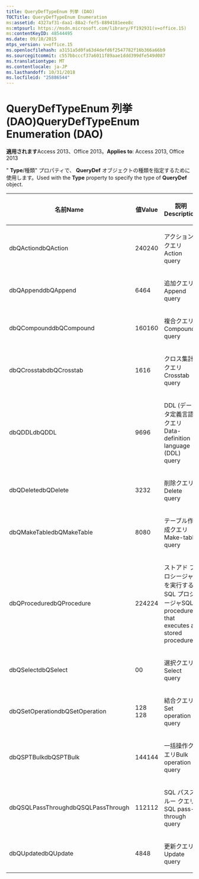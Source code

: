 ```yaml
---
title: QueryDefTypeEnum 列挙 (DAO)
TOCTitle: QueryDefTypeEnum Enumeration
ms:assetid: 4327af31-daa1-88a2-fef5-8894181eee8c
ms:mtpsurl: https://msdn.microsoft.com/library/Ff192931(v=office.15)
ms:contentKeyID: 48544495
ms.date: 09/18/2015
mtps_version: v=office.15
ms.openlocfilehash: a3151a5d0fa63d4defd6f2547782f16b366a66b9
ms.sourcegitcommit: c557bbcccf37a6011f89aae1ddd399dfe549d087
ms.translationtype: MT
ms.contentlocale: ja-JP
ms.lasthandoff: 10/31/2018
ms.locfileid: "25886544"
---
```

# <a name="querydeftypeenum-enumeration-dao"></a><span data-ttu-id="d9d4d-102">QueryDefTypeEnum 列挙 (DAO)</span><span class="sxs-lookup"><span data-stu-id="d9d4d-102">QueryDefTypeEnum Enumeration (DAO)</span></span>


<span data-ttu-id="d9d4d-103">**適用されます**Access 2013、Office 2013。</span><span class="sxs-lookup"><span data-stu-id="d9d4d-103">**Applies to**: Access 2013, Office 2013</span></span>

<span data-ttu-id="d9d4d-104">" **Type**/種類" プロパティで、 **QueryDef** オブジェクトの種類を指定するために使用します。</span><span class="sxs-lookup"><span data-stu-id="d9d4d-104">Used with the **Type** property to specify the type of **QueryDef** object.</span></span>

<table>
<colgroup>
<col style="width: 33%" />
<col style="width: 33%" />
<col style="width: 33%" />
</colgroup>
<thead>
<tr class="header">
<th><p><span data-ttu-id="d9d4d-105">名前</span><span class="sxs-lookup"><span data-stu-id="d9d4d-105">Name</span></span></p></th>
<th><p><span data-ttu-id="d9d4d-106">値</span><span class="sxs-lookup"><span data-stu-id="d9d4d-106">Value</span></span></p></th>
<th><p><span data-ttu-id="d9d4d-107">説明</span><span class="sxs-lookup"><span data-stu-id="d9d4d-107">Description</span></span></p></th>
</tr>
</thead>
<tbody>
<tr class="odd">
<td><p><span data-ttu-id="d9d4d-108">dbQAction</span><span class="sxs-lookup"><span data-stu-id="d9d4d-108">dbQAction</span></span></p></td>
<td><p><span data-ttu-id="d9d4d-109">240</span><span class="sxs-lookup"><span data-stu-id="d9d4d-109">240</span></span></p></td>
<td><p><span data-ttu-id="d9d4d-110">アクション クエリ</span><span class="sxs-lookup"><span data-stu-id="d9d4d-110">Action query</span></span></p></td>
</tr>
<tr class="even">
<td><p><span data-ttu-id="d9d4d-111">dbQAppend</span><span class="sxs-lookup"><span data-stu-id="d9d4d-111">dbQAppend</span></span></p></td>
<td><p><span data-ttu-id="d9d4d-112">64</span><span class="sxs-lookup"><span data-stu-id="d9d4d-112">64</span></span></p></td>
<td><p><span data-ttu-id="d9d4d-113">追加クエリ</span><span class="sxs-lookup"><span data-stu-id="d9d4d-113">Append query</span></span></p></td>
</tr>
<tr class="odd">
<td><p><span data-ttu-id="d9d4d-114">dbQCompound</span><span class="sxs-lookup"><span data-stu-id="d9d4d-114">dbQCompound</span></span></p></td>
<td><p><span data-ttu-id="d9d4d-115">160</span><span class="sxs-lookup"><span data-stu-id="d9d4d-115">160</span></span></p></td>
<td><p><span data-ttu-id="d9d4d-116">複合クエリ</span><span class="sxs-lookup"><span data-stu-id="d9d4d-116">Compound query</span></span></p></td>
</tr>
<tr class="even">
<td><p><span data-ttu-id="d9d4d-117">dbQCrosstab</span><span class="sxs-lookup"><span data-stu-id="d9d4d-117">dbQCrosstab</span></span></p></td>
<td><p><span data-ttu-id="d9d4d-118">16</span><span class="sxs-lookup"><span data-stu-id="d9d4d-118">16</span></span></p></td>
<td><p><span data-ttu-id="d9d4d-119">クロス集計クエリ</span><span class="sxs-lookup"><span data-stu-id="d9d4d-119">Crosstab query</span></span></p></td>
</tr>
<tr class="odd">
<td><p><span data-ttu-id="d9d4d-120">dbQDDL</span><span class="sxs-lookup"><span data-stu-id="d9d4d-120">dbQDDL</span></span></p></td>
<td><p><span data-ttu-id="d9d4d-121">96</span><span class="sxs-lookup"><span data-stu-id="d9d4d-121">96</span></span></p></td>
<td><p><span data-ttu-id="d9d4d-122">DDL (データ定義言語) クエリ</span><span class="sxs-lookup"><span data-stu-id="d9d4d-122">Data-definition language (DDL) query</span></span></p></td>
</tr>
<tr class="even">
<td><p><span data-ttu-id="d9d4d-123">dbQDelete</span><span class="sxs-lookup"><span data-stu-id="d9d4d-123">dbQDelete</span></span></p></td>
<td><p><span data-ttu-id="d9d4d-124">32</span><span class="sxs-lookup"><span data-stu-id="d9d4d-124">32</span></span></p></td>
<td><p><span data-ttu-id="d9d4d-125">削除クエリ</span><span class="sxs-lookup"><span data-stu-id="d9d4d-125">Delete query</span></span></p></td>
</tr>
<tr class="odd">
<td><p><span data-ttu-id="d9d4d-126">dbQMakeTable</span><span class="sxs-lookup"><span data-stu-id="d9d4d-126">dbQMakeTable</span></span></p></td>
<td><p><span data-ttu-id="d9d4d-127">80</span><span class="sxs-lookup"><span data-stu-id="d9d4d-127">80</span></span></p></td>
<td><p><span data-ttu-id="d9d4d-128">テーブル作成クエリ</span><span class="sxs-lookup"><span data-stu-id="d9d4d-128">Make-table query</span></span></p></td>
</tr>
<tr class="even">
<td><p><span data-ttu-id="d9d4d-129">dbQProcedure</span><span class="sxs-lookup"><span data-stu-id="d9d4d-129">dbQProcedure</span></span></p></td>
<td><p><span data-ttu-id="d9d4d-130">224</span><span class="sxs-lookup"><span data-stu-id="d9d4d-130">224</span></span></p></td>
<td><p><span data-ttu-id="d9d4d-131">ストアド プロシージャを実行する SQL プロシージャ</span><span class="sxs-lookup"><span data-stu-id="d9d4d-131">SQL procedure that executes a stored procedure</span></span></p></td>
</tr>
<tr class="odd">
<td><p><span data-ttu-id="d9d4d-132">dbQSelect</span><span class="sxs-lookup"><span data-stu-id="d9d4d-132">dbQSelect</span></span></p></td>
<td><p><span data-ttu-id="d9d4d-133">0</span><span class="sxs-lookup"><span data-stu-id="d9d4d-133">0</span></span></p></td>
<td><p><span data-ttu-id="d9d4d-134">選択クエリ</span><span class="sxs-lookup"><span data-stu-id="d9d4d-134">Select query</span></span></p></td>
</tr>
<tr class="even">
<td><p><span data-ttu-id="d9d4d-135">dbQSetOperation</span><span class="sxs-lookup"><span data-stu-id="d9d4d-135">dbQSetOperation</span></span></p></td>
<td><p><span data-ttu-id="d9d4d-136"> 
128 
</span><span class="sxs-lookup"><span data-stu-id="d9d4d-136">128</span></span></p></td>
<td><p><span data-ttu-id="d9d4d-137">結合クエリ</span><span class="sxs-lookup"><span data-stu-id="d9d4d-137">Set operation query</span></span></p></td>
</tr>
<tr class="odd">
<td><p><span data-ttu-id="d9d4d-138">dbQSPTBulk</span><span class="sxs-lookup"><span data-stu-id="d9d4d-138">dbQSPTBulk</span></span></p></td>
<td><p><span data-ttu-id="d9d4d-139">144</span><span class="sxs-lookup"><span data-stu-id="d9d4d-139">144</span></span></p></td>
<td><p><span data-ttu-id="d9d4d-140">一括操作クエリ</span><span class="sxs-lookup"><span data-stu-id="d9d4d-140">Bulk operation query</span></span></p></td>
</tr>
<tr class="even">
<td><p><span data-ttu-id="d9d4d-141">dbQSQLPassThrough</span><span class="sxs-lookup"><span data-stu-id="d9d4d-141">dbQSQLPassThrough</span></span></p></td>
<td><p><span data-ttu-id="d9d4d-142">112</span><span class="sxs-lookup"><span data-stu-id="d9d4d-142">112</span></span></p></td>
<td><p><span data-ttu-id="d9d4d-143">SQL パススルー クエリ</span><span class="sxs-lookup"><span data-stu-id="d9d4d-143">SQL pass-through query</span></span></p></td>
</tr>
<tr class="odd">
<td><p><span data-ttu-id="d9d4d-144">dbQUpdate</span><span class="sxs-lookup"><span data-stu-id="d9d4d-144">dbQUpdate</span></span></p></td>
<td><p><span data-ttu-id="d9d4d-145">48</span><span class="sxs-lookup"><span data-stu-id="d9d4d-145">48</span></span></p></td>
<td><p><span data-ttu-id="d9d4d-146">更新クエリ</span><span class="sxs-lookup"><span data-stu-id="d9d4d-146">Update query</span></span></p></td>
</tr>
</tbody>
</table>

